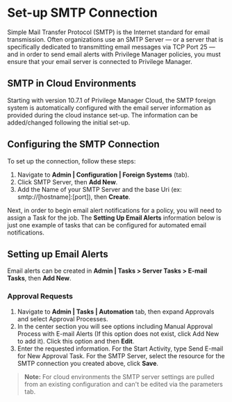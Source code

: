 [title]: # (SMTP)
[tags]: # (email server)
[priority]: # (4)
# Set-up SMTP Connection

Simple Mail Transfer Protocol (SMTP) is the Internet standard for email transmission. Often organizations use an SMTP Server — or a server that is specifically dedicated to transmitting email messages via TCP Port 25 — and in order to send email alerts with Privilege Manager policies, you must ensure that your email server is connected to Privilege Manager.

## SMTP in Cloud Environments

Starting with version 10.7.1 of Privilege Manager Cloud, the SMTP foreign system is automatically configured with the email server information as provided during the cloud instance set-up. The information can be added/changed following the initial set-up.

## Configuring the SMTP Connection

To set up the connection, follow these steps:

1. Navigate to __Admin | Configuration | Foreign Systems__ (tab).
1. Click SMTP Server, then __Add New__.
1. Add the Name of your SMTP Server and the base Uri (ex: smtp://[hostname]:[port]), then __Create__.

Next, in order to begin email alert notifications for a policy, you will need to assign a Task for the job. The __Setting Up Email Alerts__ information below is just one example of tasks that can be configured for automated email notifications.

## Setting up Email Alerts

Email alerts can be created in __Admin | Tasks > Server Tasks > E-mail Tasks__, then __Add New__.

### Approval Requests

1. Navigate to __Admin | Tasks | Automation__ tab, then expand Approvals and select Approval Processes.
1. In the center section you will see options including Manual Approval Process with E-mail Alerts (If this option does not exist, click Add New to add it). Click this option and then __Edit__.
1. Enter the requested information. For the Start Activity, type Send E-mail for New Approval Task. For the SMTP Server, select the resource for the SMTP connection you created above, click __Save__.

>**Note:**  For cloud environments the SMTP server settings are pulled from an existing configuration and can't be edited via the parameters tab.